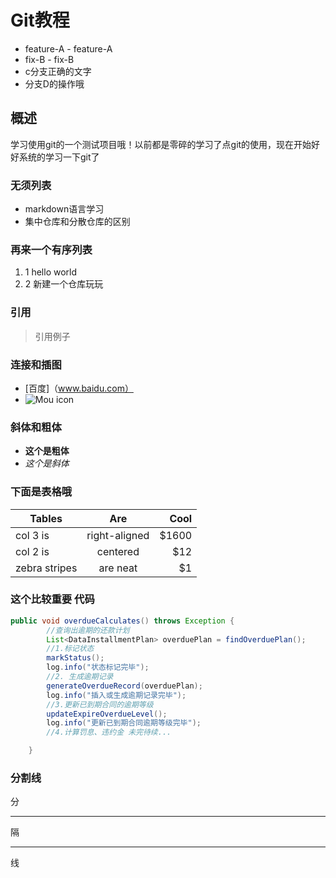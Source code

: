 # Git教程

- feature-A - feature-A
- fix-B - fix-B
- c分支正确的文字
- 分支D的操作哦

## 概述
学习使用git的一个测试项目哦！以前都是零碎的学习了点git的使用，现在开始好好系统的学习一下git了
### 无须列表
* markdown语言学习
* 集中仓库和分散仓库的区别

### 再来一个有序列表
1. 1 hello world
2. 2 新建一个仓库玩玩

### 引用
>引用例子

### 连接和插图
* [百度]（www.baidu.com）
* ![Mou icon](https://ss0.bdstatic.com/5aV1bjqh_Q23odCf/static/superman/img/logo/bd_logo1_31bdc765.png)

### 斜体和粗体
* **这个是粗体**
* *这个是斜体*

### 下面是表格哦
| Tables        | Are           | Cool  |
| ------------- |:-------------:| -----:|
| col 3 is      | right-aligned | $1600 |
| col 2 is      | centered      |   $12 |
| zebra stripes | are neat      |    $1 |

### 这个比较重要 代码

```Java
public void overdueCalculates() throws Exception {
        //查询出逾期的还款计划
        List<DataInstallmentPlan> overduePlan = findOverduePlan();
        //1.标记状态
        markStatus();
        log.info("状态标记完毕");
        //2. 生成逾期记录
        generateOverdueRecord(overduePlan);
        log.info("插入或生成逾期记录完毕");
        //3.更新已到期合同的逾期等级
        updateExpireOverdueLevel();
        log.info("更新已到期合同逾期等级完毕");
        //4.计算罚息、违约金 未完待续...

    }
```

### 分割线 
分
***
隔
***
线
